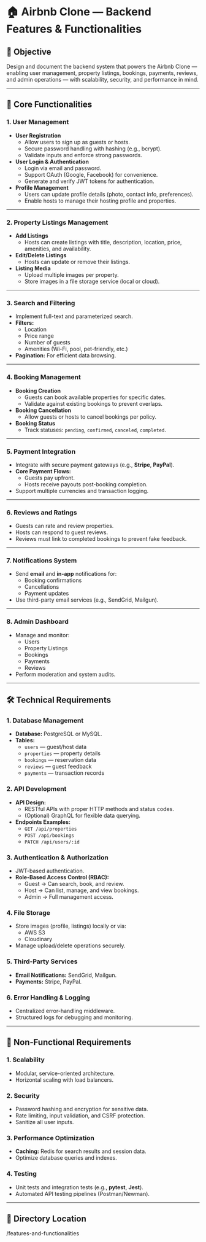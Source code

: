 # 🏠 Airbnb Clone — Backend Features & Functionalities

## 🎯 Objective
Design and document the backend system that powers the Airbnb Clone — enabling user management, property listings, bookings, payments, reviews, and admin operations — with scalability, security, and performance in mind.

---

## 🔑 Core Functionalities

### 1. User Management
- **User Registration**
  - Allow users to sign up as guests or hosts.
  - Secure password handling with hashing (e.g., bcrypt).
  - Validate inputs and enforce strong passwords.
- **User Login & Authentication**
  - Login via email and password.
  - Support OAuth (Google, Facebook) for convenience.
  - Generate and verify JWT tokens for authentication.
- **Profile Management**
  - Users can update profile details (photo, contact info, preferences).
  - Enable hosts to manage their hosting profile and properties.

---

### 2. Property Listings Management
- **Add Listings**
  - Hosts can create listings with title, description, location, price, amenities, and availability.
- **Edit/Delete Listings**
  - Hosts can update or remove their listings.
- **Listing Media**
  - Upload multiple images per property.
  - Store images in a file storage service (local or cloud).

---

### 3. Search and Filtering
- Implement full-text and parameterized search.
- **Filters:**
  - Location
  - Price range
  - Number of guests
  - Amenities (Wi-Fi, pool, pet-friendly, etc.)
- **Pagination:** For efficient data browsing.

---

### 4. Booking Management
- **Booking Creation**
  - Guests can book available properties for specific dates.
  - Validate against existing bookings to prevent overlaps.
- **Booking Cancellation**
  - Allow guests or hosts to cancel bookings per policy.
- **Booking Status**
  - Track statuses: `pending`, `confirmed`, `canceled`, `completed`.

---

### 5. Payment Integration
- Integrate with secure payment gateways (e.g., **Stripe**, **PayPal**).
- **Core Payment Flows:**
  - Guests pay upfront.
  - Hosts receive payouts post-booking completion.
- Support multiple currencies and transaction logging.

---

### 6. Reviews and Ratings
- Guests can rate and review properties.
- Hosts can respond to guest reviews.
- Reviews must link to completed bookings to prevent fake feedback.

---

### 7. Notifications System
- Send **email** and **in-app** notifications for:
  - Booking confirmations
  - Cancellations
  - Payment updates
- Use third-party email services (e.g., SendGrid, Mailgun).

---

### 8. Admin Dashboard
- Manage and monitor:
  - Users
  - Property Listings
  - Bookings
  - Payments
  - Reviews
- Perform moderation and system audits.

---

## 🛠️ Technical Requirements

### 1. Database Management
- **Database:** PostgreSQL or MySQL.
- **Tables:**
  - `users` — guest/host data
  - `properties` — property details
  - `bookings` — reservation data
  - `reviews` — guest feedback
  - `payments` — transaction records

### 2. API Development
- **API Design:**
  - RESTful APIs with proper HTTP methods and status codes.
  - (Optional) GraphQL for flexible data querying.
- **Endpoints Examples:**
  - `GET /api/properties`
  - `POST /api/bookings`
  - `PATCH /api/users/:id`

### 3. Authentication & Authorization
- JWT-based authentication.
- **Role-Based Access Control (RBAC):**
  - Guest → Can search, book, and review.
  - Host → Can list, manage, and view bookings.
  - Admin → Full management access.

### 4. File Storage
- Store images (profile, listings) locally or via:
  - AWS S3
  - Cloudinary
- Manage upload/delete operations securely.

### 5. Third-Party Services
- **Email Notifications:** SendGrid, Mailgun.
- **Payments:** Stripe, PayPal.

### 6. Error Handling & Logging
- Centralized error-handling middleware.
- Structured logs for debugging and monitoring.

---

## 🚀 Non-Functional Requirements

### 1. Scalability
- Modular, service-oriented architecture.
- Horizontal scaling with load balancers.

### 2. Security
- Password hashing and encryption for sensitive data.
- Rate limiting, input validation, and CSRF protection.
- Sanitize all user inputs.

### 3. Performance Optimization
- **Caching:** Redis for search results and session data.
- Optimize database queries and indexes.

### 4. Testing
- Unit tests and integration tests (e.g., **pytest**, **Jest**).
- Automated API testing pipelines (Postman/Newman).

---

## 📂 Directory Location
/features-and-functionalities
